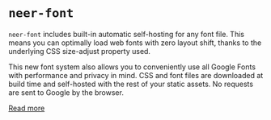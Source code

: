 # `neer-font`

`neer-font` includes built-in automatic self-hosting for any font file. This means you can optimally load web fonts with zero layout shift, thanks to the underlying CSS size-adjust property used.

This new font system also allows you to conveniently use all Google Fonts with performance and privacy in mind. CSS and font files are downloaded at build time and self-hosted with the rest of your static assets. No requests are sent to Google by the browser.

[Read more](https://beta.nextjs.org/docs/optimizing/fonts)
